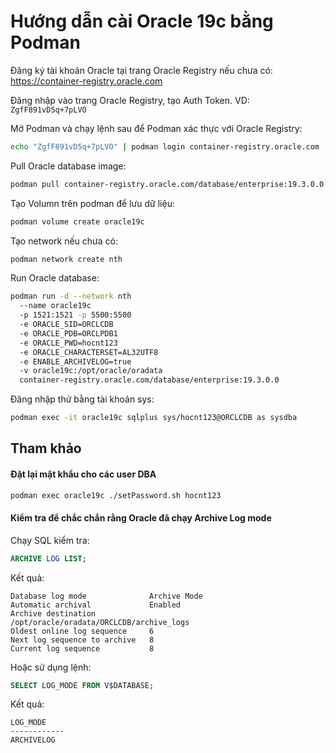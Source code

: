 # Hướng dẫn cài Oracle 19c bằng Podman

Đăng ký tài khoản Oracle tại trang Oracle Registry nếu chưa có: https://container-registry.oracle.com

Đăng nhập vào trang Oracle Registry, tạo Auth Token. VD: `ZgfF891vD5q+7pLVO`

Mở Podman và chạy lệnh sau để Podman xác thực với Oracle Registry:

```bash
echo "ZgfF891vD5q+7pLVO" | podman login container-registry.oracle.com -u "<your-oracle account>" --password-stdin
```

Pull Oracle database image:

```bash
podman pull container-registry.oracle.com/database/enterprise:19.3.0.0
```

Tạo Volumn trên podman để lưu dữ liệu:

```bash
podman volume create oracle19c
```

Tạo network nếu chưa có:

```bash
podman network create nth
```

Run Oracle database:

```bash
podman run -d --network nth
  --name oracle19c
  -p 1521:1521 -p 5500:5500
  -e ORACLE_SID=ORCLCDB
  -e ORACLE_PDB=ORCLPDB1
  -e ORACLE_PWD=hocnt123
  -e ORACLE_CHARACTERSET=AL32UTF8
  -e ENABLE_ARCHIVELOG=true
  -v oracle19c:/opt/oracle/oradata
  container-registry.oracle.com/database/enterprise:19.3.0.0
  ```
Đăng nhập thử bằng tài khoản sys:

```bash
podman exec -it oracle19c sqlplus sys/hocnt123@ORCLCDB as sysdba
```

## Tham khảo

#### Đặt lại mật khẩu cho các user DBA

```bash
podman exec oracle19c ./setPassword.sh hocnt123
```

#### Kiểm tra để chắc chắn rằng Oracle đã chạy Archive Log mode

Chạy SQL kiểm tra:

```sql
ARCHIVE LOG LIST;
```

Kết quả:

```
Database log mode              Archive Mode
Automatic archival             Enabled
Archive destination            /opt/oracle/oradata/ORCLCDB/archive_logs
Oldest online log sequence     6
Next log sequence to archive   8
Current log sequence           8
```
Hoặc sử dụng lệnh:

```sql
SELECT LOG_MODE FROM V$DATABASE;
```

Kết quả:

```
LOG_MODE
------------
ARCHIVELOG
```
